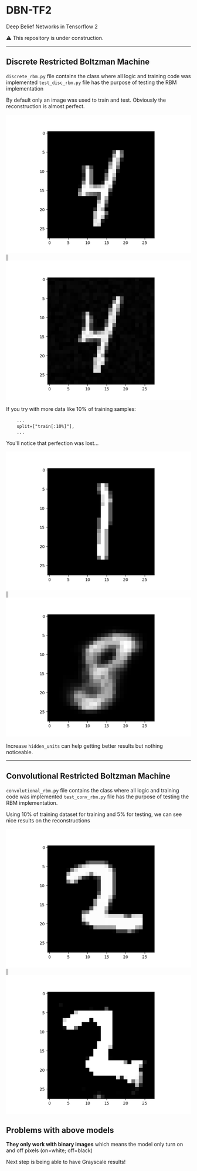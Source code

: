# DBN-TF2
Deep Belief Networks in Tensorflow 2


⚠️ This repository is under construction.

<hr>

## Discrete Restricted Boltzman Machine
`discrete_rbm.py` file contains the class where all logic and training code was implemented
`test_disc_rbm.py` file has the purpose of testing the RBM implementation

By default only an image was used to train and test. Obviously the reconstruction is almost perfect.

![Original Image](images/1_original_img_train.png) | ![Reconstructed Image](images/1_reconstruct_img_train.png)

If you try with more data like 10% of training samples:
```
	...
	split=["train[:10%]"],
	...
```

You'll notice that perfection was lost...


![Original Image](images/10perc_original_img_train.png) | ![Reconstructed Image](images/10perc_reconstruct_img_train.png)

Increase `hidden_units` can help getting better results but nothing noticeable.

<hr>

## Convolutional Restricted Boltzman Machine
`convolutional_rbm.py` file contains the class where all logic and training code was implemented
`test_conv_rbm.py` file has the purpose of testing the RBM implementation.

Using 10% of training dataset for training and 5% for testing, we can see nice results on the reconstructions

![Original Image](images/10perc_original_conv_img_train.png) | ![Reconstructed Image](images/10perc_reconstruct_conv_img_train.png)


## Problems with above models

**They only work with binary images** which means the model only turn on and off pixels (on=white; off=black)

Next step is being able to have Grayscale results!